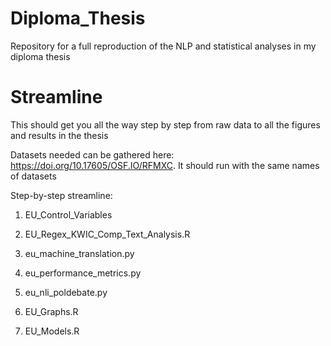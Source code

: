 # Diploma_Thesis

Repository for a full reproduction of the NLP and statistical analyses in my diploma thesis

# Streamline 

This should get you all the way step by step from raw data to all the figures and results in the thesis

Datasets needed can be gathered here: https://doi.org/10.17605/OSF.IO/RFMXC. It should run with the same names of datasets

Step-by-step streamline:

1. EU_Control_Variables

2. EU_Regex_KWIC_Comp_Text_Analysis.R

3. eu_machine_translation.py

4. eu_performance_metrics.py

5. eu_nli_poldebate.py

6. EU_Graphs.R

7. EU_Models.R

